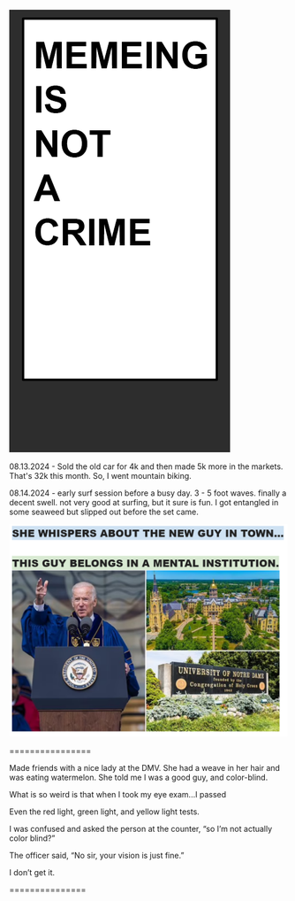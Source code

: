 ![alt text](https://github.com/DavidPynes/memes/blob/main/meme_crime.png)

08.13.2024 - Sold the old car for 4k and then made 5k more in the markets. That's 32k this month. So, I went mountain biking.

08.14.2024 - early surf session before a busy day. 3 - 5 foot waves. finally a decent swell. not very good at surfing, but it sure is fun. I got entangled in some seaweed but slipped out before the set came.

![alt_text](https://github.com/DavidPynes/memes/blob/main/lol.png)

================

Made friends with a nice lady at the DMV.  She had a weave in her hair and was eating watermelon.  She told me I was a good guy, and color-blind. 

What is so weird is that when I took my eye exam...I passed

Even the red light, green light, and yellow light tests. 

I was confused and asked the person at the counter, “so I’m not actually color blind?”

The officer said, “No sir, your vision is just fine.”

I don’t get it. 

===============
